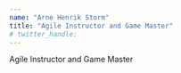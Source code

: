 ```yaml
---
name: "Arne Henrik Storm"
title: "Agile Instructor and Game Master"
# twitter_handle: 
---
```

Agile Instructor and Game Master
